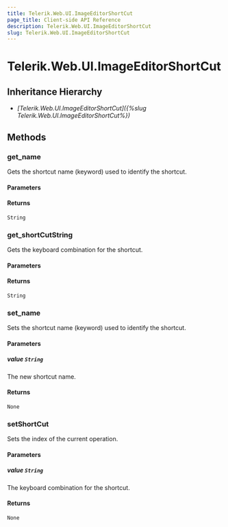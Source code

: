 ```yaml
---
title: Telerik.Web.UI.ImageEditorShortCut
page_title: Client-side API Reference
description: Telerik.Web.UI.ImageEditorShortCut
slug: Telerik.Web.UI.ImageEditorShortCut
---
```


# Telerik.Web.UI.ImageEditorShortCut  

## Inheritance Hierarchy

* *[Telerik.Web.UI.ImageEditorShortCut]({%slug Telerik.Web.UI.ImageEditorShortCut%})*


## Methods

###  get_name

Gets the shortcut name (keyword) used to identify the shortcut.

#### Parameters

#### Returns

`String`

### get_shortCutString

Gets the keyboard combination for the shortcut.
#### Parameters

#### Returns

`String` 

### set_name

Sets the shortcut name (keyword) used to identify the shortcut.

#### Parameters

##### value `String`

The new shortcut name.

#### Returns

`None` 

### setShortCut

Sets the index of the current operation.

#### Parameters

##### value `String`

The keyboard combination for the shortcut.

#### Returns

`None` 

